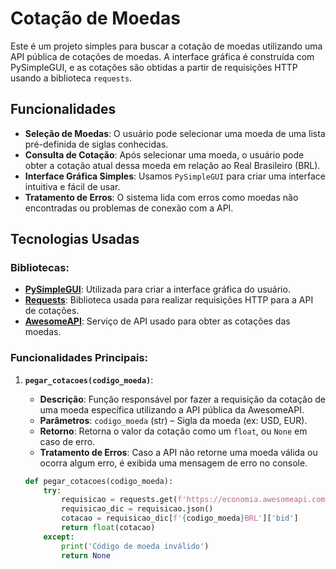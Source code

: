# Cotação de Moedas 

Este é um projeto simples para buscar a cotação de moedas utilizando uma API pública de cotações de moedas. A interface gráfica é construída com PySimpleGUI, e as cotações são obtidas a partir de requisições HTTP usando a biblioteca `requests`.

## Funcionalidades

- **Seleção de Moedas**: O usuário pode selecionar uma moeda de uma lista pré-definida de siglas conhecidas.
- **Consulta de Cotação**: Após selecionar uma moeda, o usuário pode obter a cotação atual dessa moeda em relação ao Real Brasileiro (BRL).
- **Interface Gráfica Simples**: Usamos `PySimpleGUI` para criar uma interface intuitiva e fácil de usar.
- **Tratamento de Erros**: O sistema lida com erros como moedas não encontradas ou problemas de conexão com a API.

## Tecnologias Usadas

### Bibliotecas:

- **[PySimpleGUI](https://pypi.org/project/PySimpleGUI/)**: Utilizada para criar a interface gráfica do usuário.
- **[Requests](https://pypi.org/project/requests/)**: Biblioteca usada para realizar requisições HTTP para a API de cotações.
- **[AwesomeAPI](https://docs.awesomeapi.com.br/api-de-moedas)**: Serviço de API usado para obter as cotações das moedas.

### Funcionalidades Principais:

1. **`pegar_cotacoes(codigo_moeda)`**:
   - **Descrição**: Função responsável por fazer a requisição da cotação de uma moeda específica utilizando a API pública da AwesomeAPI.
   - **Parâmetros**: `codigo_moeda` (str) – Sigla da moeda (ex: USD, EUR).
   - **Retorno**: Retorna o valor da cotação como um `float`, ou `None` em caso de erro.
   - **Tratamento de Erros**: Caso a API não retorne uma moeda válida ou ocorra algum erro, é exibida uma mensagem de erro no console.

   ```python
   def pegar_cotacoes(codigo_moeda):
       try:
           requisicao = requests.get(f'https://economia.awesomeapi.com.br/last/{codigo_moeda}-BRL')
           requisicao_dic = requisicao.json()
           cotacao = requisicao_dic[f'{codigo_moeda}BRL']['bid']
           return float(cotacao)
       except:
           print('Código de moeda inválido')
           return None
